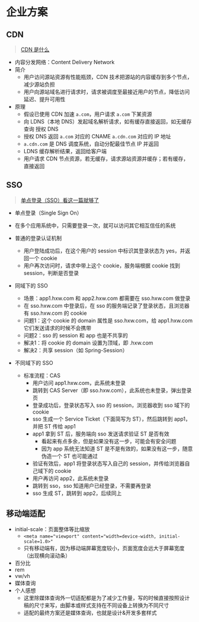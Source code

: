 # 企业方案

## CDN

> [CDN 是什么](https://www.zhihu.com/question/36514327?rf=37353035)

- 内容分发网络：Content Delivery Network
- 简介
  - 用户访问源站资源有性能瓶颈，CDN 技术把源站的内容缓存到多个节点，减少源站负担
  - 用户向源站域名进行请求时，请求被调度至最接近用户的节点，降低访问延迟、提升可用性
- 原理
  - 假设已使用 CDN 加速 `a.com`，用户请求 `a.com` 下某资源
  - 向 LDNS（本地 DNS）发起域名解析请求，如有缓存直接返回，如无缓存查询 授权 DNS
  - 授权 DNS 返回 `a.com` 对应的 CNAME `a.cdn.com` 对应的 IP 地址
  - `a.cdn.com` 是 DNS 调度系统，自动分配最佳节点 IP 并返回
  - LDNS 缓存解析结果，返回给客户端
  - 用户请求 CDN 节点资源，若无缓存，请求源站资源并缓存；若有缓存，直接返回

## SSO

> [单点登录（SSO）看这一篇就够了](https://yq.aliyun.com/articles/636281)

- 单点登录（Single Sign On）
- 在多个应用系统中，只需要登录一次，就可以访问其它相互信任的系统

- 普通的登录认证机制
  - 用户登陆成功后，在这个用户的 session 中标识其登录状态为 yes，并返回一个 cookie
  - 用户再次访问时，请求中带上这个 cookie，服务端根据 cookie 找到 session，判断是否登录
- 同域下的 SSO
  - 场景：app1.hxw.com 和 app2.hxw.com 都需要在 sso.hxw.com 做登录
  - 在 sso.hxw.com 中登录后，在 sso 的服务端记录了登录状态，且浏览器有 sso.hxw.com 的 cookie
  - 问题1：这个 cookie 的 domain 属性是 sso.hxw.com，给 app1.hxw.com 它们发送请求的时候不会携带
  - 问题2：sso 的 session 和 app 也是不共享的
  - 解决1：将 cookie 的 domain 设置为顶域，即 .hxw.com
  - 解决2：共享 session（如 Spring-Session）
- 不同域下的 SSO
  - 标准流程：CAS
    - 用户访问 app1.hxw.com，此系统未登录
    - 跳转到 CAS Server（即 sso.hxw.com），此系统也未登录，弹出登录页
    - 登录成功后，登录状态写入 sso 的 session，浏览器收到 sso 域下的 cookie
    - sso 生成一个 Service Ticket（下面简写为 ST），然后跳转到 app1，并把 ST 传给 app1
    - app1 拿到 ST 后，服务端向 sso 发送请求验证 ST 是否有效
      - 看起来有点多余，但是如果没有这一步，可能会有安全问题
      - 因为 app 系统无法知道 ST 是不是有效的，如果没有这一步，随意伪造一个 ST 也可能通过
    - 验证有效后，app1 将登录状态写入自己的 session，并传给浏览器自己域下的 cookie
    - 用户再访问 app2，此系统未登录
    - 跳转到 sso，sso 知道用户已经登录，不需要再登录
    - sso 生成 ST，跳转到 app2，后续同上

## 移动端适配

- initial-scale：页面整体等比缩放
  - `<meta name="viewport" content="width=device-width, initial-scale=1.0>"`
  - 只有移动端有，因为移动端屏幕宽度较小，页面宽度会远大于屏幕宽度（出现横向滚动条）
- 百分比
- rem
- vw/vh
- 媒体查询
- 个人感想
  - 这里除媒体查询外一切适配都是为了减少工作量，写的时候直接按照设计稿的尺寸来写，由脚本或样式支持在不同设备上转换为不同尺寸
  - 适配的最终方案还是媒体查询，也就是设计&开发多套样式